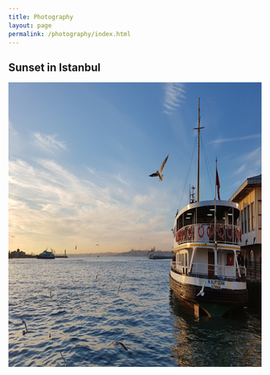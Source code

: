 ```yaml
---
title: Photography
layout: page
permalink: /photography/index.html
---
```


<h2 align="center;" style="text indent:10px;" > Sunset in Istanbul </h2>
<img src="/assets/sunset_istanbul.jpg" style="width:2016px;height:567px;">
